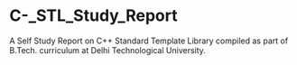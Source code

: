 # C-_STL_Study_Report
A Self Study Report on C++ Standard Template Library compiled as part of B.Tech. curriculum at Delhi Technological University.
